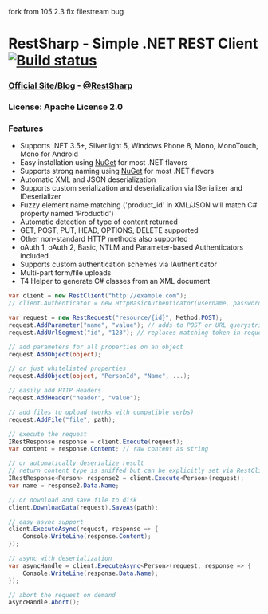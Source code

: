 fork from 105.2.3
fix filestream bug
# RestSharp - Simple .NET REST Client [![Build status](https://ci.appveyor.com/api/projects/status/5vdwwducje0miayf?svg=true)](https://ci.appveyor.com/project/hallem/restsharp)

### [Official Site/Blog][1] - [@RestSharp][2]  
### License: Apache License 2.0

### Features

* Supports .NET 3.5+, Silverlight 5, Windows Phone 8, Mono, MonoTouch, Mono for Android
* Easy installation using [NuGet](http://nuget.org/packages/RestSharp) for most .NET flavors
* Supports strong naming using [NuGet](http://nuget.org/packages/RestSharpSigned) for most .NET flavors
* Automatic XML and JSON deserialization
* Supports custom serialization and deserialization via ISerializer and IDeserializer
* Fuzzy element name matching ('product_id' in XML/JSON will match C# property named 'ProductId')
* Automatic detection of type of content returned
* GET, POST, PUT, HEAD, OPTIONS, DELETE supported
* Other non-standard HTTP methods also supported
* oAuth 1, oAuth 2, Basic, NTLM and Parameter-based Authenticators included
* Supports custom authentication schemes via IAuthenticator
* Multi-part form/file uploads
* T4 Helper to generate C# classes from an XML document

```csharp
var client = new RestClient("http://example.com");
// client.Authenticator = new HttpBasicAuthenticator(username, password);

var request = new RestRequest("resource/{id}", Method.POST);
request.AddParameter("name", "value"); // adds to POST or URL querystring based on Method
request.AddUrlSegment("id", "123"); // replaces matching token in request.Resource

// add parameters for all properties on an object
request.AddObject(object);

// or just whitelisted properties
request.AddObject(object, "PersonId", "Name", ...);

// easily add HTTP Headers
request.AddHeader("header", "value");

// add files to upload (works with compatible verbs)
request.AddFile("file", path);

// execute the request
IRestResponse response = client.Execute(request);
var content = response.Content; // raw content as string

// or automatically deserialize result
// return content type is sniffed but can be explicitly set via RestClient.AddHandler();
IRestResponse<Person> response2 = client.Execute<Person>(request);
var name = response2.Data.Name;

// or download and save file to disk
client.DownloadData(request).SaveAs(path);

// easy async support
client.ExecuteAsync(request, response => {
    Console.WriteLine(response.Content);
});

// async with deserialization
var asyncHandle = client.ExecuteAsync<Person>(request, response => {
    Console.WriteLine(response.Data.Name);
});

// abort the request on demand
asyncHandle.Abort();
```
 
  [1]: http://restsharp.org
  [2]: http://twitter.com/RestSharp
  [3]: http://groups.google.com/group/RestSharp
